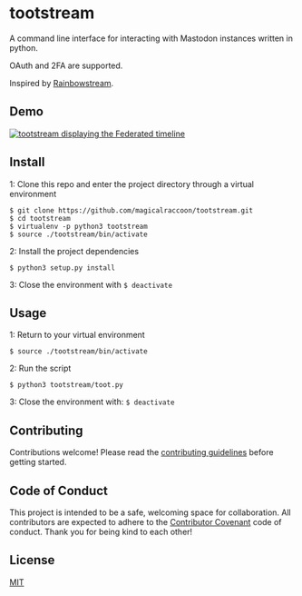 # tootstream

A command line interface for interacting with Mastodon instances written in python.

OAuth and 2FA are supported.

Inspired by [Rainbowstream](
https://github.com/DTVD/rainbowstream).

## Demo

[![tootstream displaying the Federated timeline](https://i.imgur.com/XxTg0P5.jpg)](https://asciinema.org/a/3m87j1s402ic2llfp517okpv2?t=7&speed=2)

## Install

1: Clone this repo and enter the project directory through a virtual environment
```
$ git clone https://github.com/magicalraccoon/tootstream.git
$ cd tootstream
$ virtualenv -p python3 tootstream
$ source ./tootstream/bin/activate
```
2: Install the project dependencies
```
$ python3 setup.py install
```

3: Close the environment with `$ deactivate`

## Usage

1: Return to your virtual environment
```
$ source ./tootstream/bin/activate
```

2: Run the script
```
$ python3 tootstream/toot.py
```
3: Close the environment with: `$ deactivate`

## Contributing

Contributions welcome! Please read the [contributing guidelines](CONTRIBUTING.md) before getting started.

## Code of Conduct

This project is intended to be a safe, welcoming space for collaboration. All contributors are expected to adhere to the [Contributor Covenant](http://contributor-covenant.org) code of conduct. Thank you for being kind to each other!

## License

[MIT](LICENSE.md)
